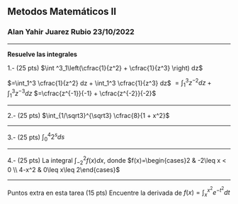 ## Metodos Matemáticos II  
### Alan Yahir Juarez Rubio 23/10/2022
---
**Resuelve las integrales**

1.- (25 pts) $\int ^3_1\left(\cfrac{1}{z^2} + \cfrac{1}{z^3} \right) dz$

$=\int_1^3 \cfrac{1}{z^2} dz + \int_1^3 \cfrac{1}{z^3} dz$ $=\int_1^3 z^{-2} dz + \int_1^3 z^{-3} dz$ $=\cfrac{z^{-1}}{-1} + \cfrac{z^{-2}}{-2}$

---
2.- (25 pts) $\int_{1/\sqrt3}^{\sqrt3} \cfrac{8}{1 + x^2}$

---
3.- (25 pts) $\int_0^4 2^s ds$

---
4.- (25 pts) La integral $\int_{-2}^2 f(x) dx$, donde $f(x)=\begin{cases}2 & -2\leq x < 0 \\ 4-x^2 & 0\leq x\leq 2\end{cases}$

---
Puntos extra en esta tarea
(15 pts) Encuentre la derivada de $f(x) = \int_x^{x^2} e^{-t^2} dt$

 
